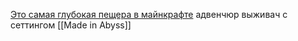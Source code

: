 [Это самая глубокая пещера в майнкрафте](https://www.youtube.com/watch?v=ff6paKcS148) адвенчюр выживач с сеттингом [[Made in Abyss]]
